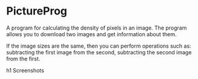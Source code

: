 # PictureProg


A program for calculating the density of pixels in an image.
The program allows you to download two images and get information about them.

If the image sizes are the same, then you can perform operations such as: subtracting the first image from the second, subtracting the second image from the first.

h1 Screenshots
